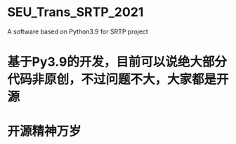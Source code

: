 # SEU_Trans_SRTP_2021
A software based on Python3.9 for SRTP project
# 基于Py3.9的开发，目前可以说绝大部分代码非原创，不过问题不大，大家都是开源
# 开源精神万岁
